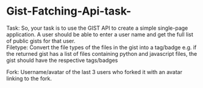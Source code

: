 # Gist-Fatching-Api-task-
Task:  So, your task is to use the GIST API to create a simple single-page application. A user should be able to enter a user name and get the full list of public gists for that user.  
Filetype: Convert the file types of the files in the gist into a tag/badge e.g. if the returned
gist has a list of files containing python and javascript files, the gist should have
the respective tags/badges

Fork: Username/avatar of the last 3 users who forked it with an avatar linking to the
fork.
